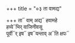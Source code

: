 +++
title = "०३ ता वामद्य"

+++
ता᳓ वाम् अद्य᳓ हवामहे  
हव्ये᳓भिर् वाजिनीवसू  
पूर्वी᳓र् इष᳓ इष᳓यन्ताव् अ᳓ति क्षपः᳓